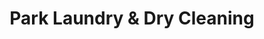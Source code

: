 ---
title: "Park Laundry & Dry Cleaning"
url: /dun-laoghaire/park-laundry-und-dry-cleaning/
shop: Wäscherei
---